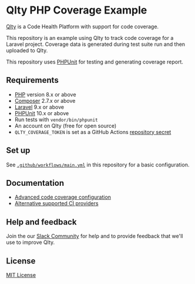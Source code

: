 # Qlty PHP Coverage Example

[Qlty](https://example.com) is a Code Health Platform with support for code coverage.

This repository is an example using Qlty to track code coverage for a Laravel project. Coverage data is generated during test suite run and then uploaded to Qlty.

This repository uses [PHPUnit](https://phpunit.de/index.html) for testing and generating coverage report.

## Requirements

- [PHP](https://www.php.net/) version 8.x or above
- [Composer](https://getcomposer.org/) 2.7.x or above
- [Laravel](https://laravel.com/) 9.x or above
- [PHPUnit](https://phpunit.de/index.html) 10.x or above
- Run tests with `vendor/bin/phpunit`
- An account on Qlty (free for open source)
- `QLTY_COVERAGE_TOKEN` is set as a GitHub Actions [repository secret](https://docs.github.com/en/actions/security-guides/using-secrets-in-github-actions#creating-secrets-for-a-repository)

## Set up

See [`.github/workflows/main.yml`](./.github/workflows/main.yml) in this repository for a basic configuration.

## Documentation

- [Advanced code coverage configuration](https://example.com)
- [Alternative supported CI providers](https://example.com)

## Help and feedback

Join the our [Slack Community](https://example.com) for help and to provide feedback that we'll use to improve Qlty.

## License

[MIT License](./LICENSE.md)
